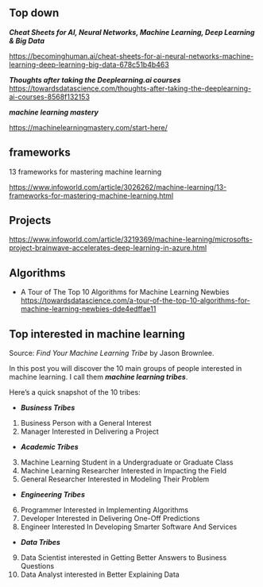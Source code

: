 ## Top down

***Cheat Sheets for AI, Neural Networks, Machine Learning, Deep Learning & Big Data***

https://becominghuman.ai/cheat-sheets-for-ai-neural-networks-machine-learning-deep-learning-big-data-678c51b4b463

***Thoughts after taking the Deeplearning.ai courses***
https://towardsdatascience.com/thoughts-after-taking-the-deeplearning-ai-courses-8568f132153

***machine learning mastery***

https://machinelearningmastery.com/start-here/


## frameworks

13 frameworks for mastering machine learning

https://www.infoworld.com/article/3026262/machine-learning/13-frameworks-for-mastering-machine-learning.html

## Projects
https://www.infoworld.com/article/3219369/machine-learning/microsofts-project-brainwave-accelerates-deep-learning-in-azure.html

## Algorithms
- A Tour of The Top 10 Algorithms for Machine Learning Newbies
https://towardsdatascience.com/a-tour-of-the-top-10-algorithms-for-machine-learning-newbies-dde4edffae11

## Top interested in machine learning

Source: *Find Your Machine Learning Tribe* by Jason Brownlee.

In this post you will discover the 10 main groups of people interested in machine learning. I call them ***machine learning tribes***.

Here’s a quick snapshot of the 10 tribes:
- ***Business Tribes***
1) Business Person with a General Interest
2) Manager Interested in Delivering a Project
- ***Academic Tribes***
3) Machine Learning Student in a Undergraduate or Graduate Class
4) Machine Learning Researcher Interested in Impacting the Field
5) General Researcher Interested in Modeling Their Problem
- ***Engineering Tribes***
6) Programmer Interested in Implementing Algorithms
7) Developer Interested in Delivering One-Off Predictions
8) Engineer Interested In Developing Smarter Software And Services
- ***Data Tribes***
9) Data Scientist interested in Getting Better Answers to Business Questions
10) Data Analyst interested in Better Explaining Data
